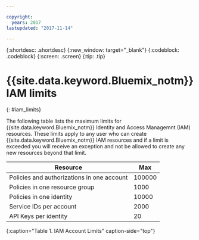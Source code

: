 ```yaml
---

copyright:
  years: 2017
lastupdated: "2017-11-14"

---
```



{:shortdesc: .shortdesc}
{:new_window: target="_blank"}
{:codeblock: .codeblock}
{:screen: .screen}
{:tip: .tip}

# {{site.data.keyword.Bluemix_notm}} IAM limits
{: #iam_limits}

The following table lists the maximum limits for {{site.data.keyword.Bluemix_notm}} Identity and Access Managemnt (IAM) resources. These limits apply to any user who can create {{site.data.keyword.Bluemix_notm}} IAM resources and if a limit is exceeded you will receive an exception and not be allowed to create any new resources beyond that limit.

| Resource | Max |
|----------|---------|
| Policies and authorizations in one account | 100000 | 
| Policies in one resource group | 1000 |
| Policies in one identity | 10000 |
| Service IDs per account | 2000 | 
| API Keys per identity | 20 |
{:caption="Table 1. IAM Account Limits" caption-side="top"}

